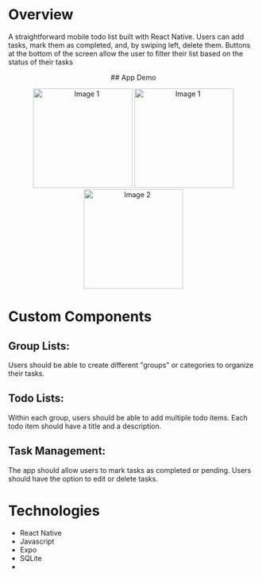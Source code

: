 # Overview

A straightforward mobile todo list built with React Native. Users can add tasks, mark them as completed, and, by swiping left, delete them. Buttons at the bottom of the screen allow the user to filter their list based on the status of their tasks

<div align='center'>
  ## App Demo
<p align="center">
  <img src="https://github.com/user-attachments/assets/b16025c7-0dd5-43a4-b551-3d7cf22d6b27" alt="Image 1" width="200" />
  <img src="https://github.com/user-attachments/assets/7be0f6a7-5802-42df-9e06-e1a78a0131e5" alt="Image 1" width="200" />
  <img src="https://github.com/user-attachments/assets/063c1c32-ed3c-42d9-9219-ba1750968b2f" alt="Image 2" width="200" />
</p>
</div>

# Custom Components

## Group Lists:
  Users should be able to create different "groups" or categories to organize their
  tasks.
## Todo Lists:
  Within each group, users should be able to add multiple todo items.
  Each todo item should have a title and a description.
## Task Management:
  The app should allow users to mark tasks as completed or pending.
  Users should have the option to edit or delete tasks.


# Technologies

<ul>
  <li>React Native</li>
  <li>Javascript</li>
  <li>Expo</li>
  <li>SQLite<li>
</ul>

  
